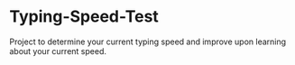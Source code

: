 # Typing-Speed-Test
Project to determine your current typing speed and improve upon learning about your current speed.
